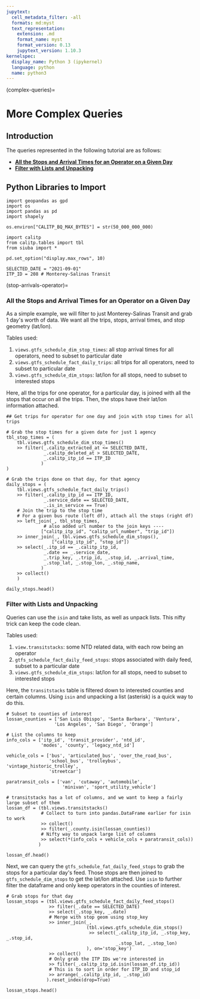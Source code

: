 ```yaml
---
jupytext:
  cell_metadata_filter: -all
  formats: md:myst
  text_representation:
    extension: .md
    format_name: myst
    format_version: 0.13
    jupytext_version: 1.10.3
kernelspec:
  display_name: Python 3 (ipykernel)
  language: python
  name: python3
---
```

(complex-queries)=
# More Complex Queries

## Introduction

The queries represented in the following tutorial are as follows:
* [**All the Stops and Arrival Times for an Operator on a Given Day**](stop-arrivals-operator)
* [**Filter with Lists and Unpacking**](#filter-with-lists-and-unpacking)

## Python Libraries to Import

```{code-cell}
import geopandas as gpd
import os
import pandas as pd
import shapely

os.environ["CALITP_BQ_MAX_BYTES"] = str(50_000_000_000)

import calitp
from calitp.tables import tbl
from siuba import *

pd.set_option("display.max_rows", 10)

SELECTED_DATE = "2021-09-01"
ITP_ID = 208 # Monterey-Salinas Transit
```

(stop-arrivals-operator)=
### All the Stops and Arrival Times for an Operator on a Given Day

As a simple example, we will filter to just Monterey-Salinas Transit and grab 1 day's worth of data. We want all the trips, stops, arrival times, and stop geometry (lat/lon).

Tables used:
1. `views.gtfs_schedule_dim_stop_times`: all stop arrival times for all operators, need to subset to particular date
1. `views.gtfs_schedule_fact_daily_trips`: all trips for all operators, need to subset to particular date
1. `views.gtfs_schedule_dim_stops`: lat/lon for all stops, need to subset to interested stops

Here, all the trips for one operator, for a particular day, is joined with all the stops that occur on all the trips. Then, the stops have their lat/lon information attached.

```{code-cell}
## Get trips for operator for one day and join with stop times for all trips

# Grab the stop times for a given date for just 1 agency
tbl_stop_times = (
    tbl.views.gtfs_schedule_dim_stop_times()
    >> filter(_.calitp_extracted_at <= SELECTED_DATE,
              _.calitp_deleted_at > SELECTED_DATE,
              _.calitp_itp_id == ITP_ID
             )
)

# Grab the trips done on that day, for that agency
daily_stops = (
    tbl.views.gtfs_schedule_fact_daily_trips()
    >> filter(_.calitp_itp_id == ITP_ID,
              _.service_date == SELECTED_DATE,
              _.is_in_service == True)
    # Join the trip to the stop time
    # For a given bus route (left df), attach all the stops (right df)
    >> left_join(_, tbl_stop_times,
              # also added url number to the join keys ----
             ["calitp_itp_id", "calitp_url_number", "trip_id"])
    >> inner_join(_, tbl.views.gtfs_schedule_dim_stops(),
                 ["calitp_itp_id", "stop_id"])
    >> select(_.itp_id == _.calitp_itp_id,
              _.date == _.service_date,
              _.trip_key, _.trip_id, _.stop_id, _.arrival_time,
              _.stop_lat, _.stop_lon, _.stop_name,
             )
    >> collect()
    )

daily_stops.head()
```

### Filter with Lists and Unpacking

Queries can use the `isin` and take lists, as well as unpack lists. This nifty trick can keep the code clean.

Tables used:
1. `view.transitstacks`: some NTD related data, with each row being an operator
1. `gtfs_schedule_fact_daily_feed_stops`: stops associated with daily feed, subset to a particular date
1. `views.gtfs_schedule_dim_stops`: lat/lon for all stops, need to subset to interested stops

Here, the `transitstacks` table is filtered down to interested counties and certain columns. Using `isin` and unpacking a list (asterisk) is a quick way to do this.

```{code-cell}
# Subset to counties of interest
lossan_counties = ['San Luis Obispo', 'Santa Barbara', 'Ventura',
                  'Los Angeles', 'San Diego', 'Orange']

# List the columns to keep
info_cols = ['itp_id', 'transit_provider', 'ntd_id',
             'modes', 'county', 'legacy_ntd_id']

vehicle_cols = ['bus', 'articulated_bus', 'over_the_road_bus',
                'school_bus', 'trolleybus', 'vintage_historic_trolley',
                'streetcar']

paratransit_cols = ['van', 'cutaway', 'automobile',
                     'minivan', 'sport_utility_vehicle']

# transitstacks has a lot of columns, and we want to keep a fairly large subset of them
lossan_df = (tbl.views.transitstacks()
             # Collect to turn into pandas.DataFrame earlier for isin to work
             >> collect()
             >> filter(_.county.isin(lossan_counties))
             # Nifty way to unpack large list of columns
             >> select(*(info_cols + vehicle_cols + paratransit_cols))
            )

lossan_df.head()
```

Next, we can query the `gtfs_schedule_fat_daily_feed_stops` to grab the stops for a particular day's feed. Those stops are then joined to `gtfs_schedule_dim_stops` to get the lat/lon attached. Use `isin` to further filter the dataframe and only keep operators in the counties of interest.

```{code-cell}
# Grab stops for that day
lossan_stops = (tbl.views.gtfs_schedule_fact_daily_feed_stops()
                >> filter(_.date == SELECTED_DATE)
                >> select(_.stop_key, _.date)
                # Merge with stop geom using stop_key
                >> inner_join(_,
                              (tbl.views.gtfs_schedule_dim_stops()
                               >> select(_.calitp_itp_id, _.stop_key, _.stop_id,
                                         _.stop_lat, _.stop_lon)
                              ), on='stop_key')
                >> collect()
                # Only grab the ITP IDs we're interested in
                >> filter(_.calitp_itp_id.isin(lossan_df.itp_id))
                # This is to sort in order for ITP_ID and stop_id
                >> arrange(_.calitp_itp_id, _.stop_id)
               ).reset_index(drop=True)

lossan_stops.head()
```
